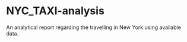 # NYC_TAXI-analysis
An analytical report regarding the travelling in New York using available data.
